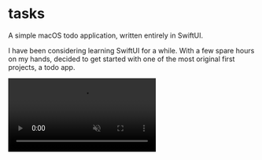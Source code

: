 # tasks
A simple macOS todo application, written entirely in SwiftUI.

I have been considering learning SwiftUI for a while. With a few spare hours on my hands, decided to get started with one of the most original first projects, a todo app. 

<video src="https://github.com/szalaybalazs/tasks/blob/main/Todos.mp4" muted autoplay looping />


<video controls autoplay muted>
  <source src="https://github.com/szalaybalazs/tasks/blob/main/Todos.mp4" type="video/mp4">
</video>
